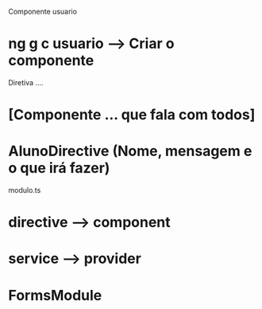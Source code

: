 

Componente usuario
 
# ng g c usuario --> Criar o componente

Diretiva ....
# [Componente  ... que fala com todos]

# AlunoDirective (Nome, mensagem e o que irá fazer)

modulo.ts

# directive --> component

# service --> provider

# FormsModule